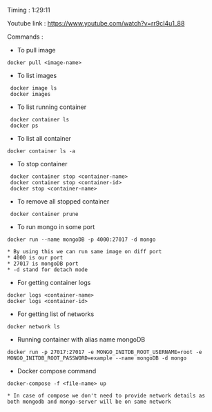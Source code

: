 

Timing : 1:29:11

Youtube link : https://www.youtube.com/watch?v=rr9cI4u1_88

Commands :

* To pull image 
```
docker pull <image-name>
```

* To list images 
```
 docker image ls 
 docker images
```

* To list running container
```
 docker container ls
 docker ps
```

* To list all container
```
docker container ls -a
```

* To stop container
```
 docker container stop <container-name>
 docker container stop <container-id>
 docker stop <container-name>
```

* To remove all stopped container
```
 docker container prune
```

* To run mongo in some port
```
docker run --name mongoDB -p 4000:27017 -d mongo

* By using this we can run same image on diff port
* 4000 is our port
* 27017 is mongoDB port
* -d stand for detach mode
```

* For getting container logs 
```
docker logs <container-name>
docker logs <container-id>
```

* For getting list of networks
```
docker network ls
```

* Running container with alias name mongoDB 
```
docker run -p 27017:27017 -e MONGO_INITDB_ROOT_USERNAME=root -e MONGO_INITDB_ROOT_PASSWORD=example --name mongoDB -d mongo 
``` 

* Docker compose command
```
docker-compose -f <file-name> up

* In case of compose we don't need to provide network details as 
both mongodb and mongo-server will be on same network
```